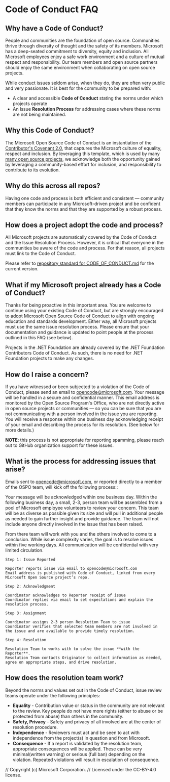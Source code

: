 # Code of Conduct FAQ


## Why have a Code of Conduct?
People and communities are the foundation of open source. Communities thrive through diversity of thought and the safety of its members. Microsoft has a deep-seated commitment to diversity, equity and inclusion. All Microsoft employees enjoy a safe work environment and a culture of mutual respect and responsibility. Our team members and open source partners should enjoy the same environment when collaborating on open source projects.

While conduct issues seldom arise, when they do, they are often very public and very passionate. It is best for the community to be prepared with:
* A clear and accessible **Code of Conduct** stating the norms under which projects operate
* An Issue **Resolution Process** for addressing cases where these norms are not being maintained.

## Why this Code of Conduct?
The Microsoft Open Source Code of Conduct is an instantiation of the [Contributor's Covenant 2.0](https://www.contributor-covenant.org/), that captures the Microsoft culture of equality, respect and inclusion. By leveraging this template, which is used by many [many open source projects](https://www.contributor-covenant.org/adopters/), we acknowledge both the opportunity gained by leveraging a community-based effort for inclusion,  and responsibility to contribute to its evolution.

## Why do this across all repos?
Having one code and process is both efficient and consistent — community members can participate in any Microsoft-driven project and be confident that they know the norms and that they are supported by a robust process.

## How does a project adopt the code and process?
All Microsoft projects are automatically covered by the Code of Conduct and the Issue Resolution Process. However, it is critical that everyone in the communities be aware of the code and process. For that reason, all projects must link to the Code of Conduct. 

Please refer to [repository standard for CODE_OF_CONDUCT.md](https://github.com/microsoft/repo-templates/blob/main/shared/CODE_OF_CONDUCT.md) for the current version.

## What if my Microsoft project already has a Code of Conduct?
Thanks for being proactive in this important area. You are welcome to continue using your existing Code of Conduct, but are strongly encouraged to adopt Microsoft Open Source Code of Conduct to align with ongoing education and standards development. Either way, all Microsoft projects must use the same issue resolution process. Please ensure that your documentation and guidance is updated to point people at the process outlined in this FAQ (see below).

Projects in the .NET Foundation are already covered by the .NET Foundation Contributors Code of Conduct. As such, there is no need for .NET Foundation projects to make any changes.

## How do I raise a concern?
If you have witnessed or been subjected to a violation of the Code of Conduct, please send an email to opencode@microsoft.com. Your message will be handled in a secure and confidential manner. This email address is monitored by the Open Source Program's Office, who are not directly active in open source projects or communities — so you can be sure that you are not communicating with a person involved in the issue you are reporting. You will receive a response within one business day acknowledging receipt of your email and describing the process for its resolution. (See below for more details.)

**NOTE**: this process is not appropriate for reporting spamming, please reach out to GitHub organization support for these issues.

## What is the process for addressing issues that arise?
Emails sent to opencode@microsoft.com, or reported directly to a member of the OSPO team, will kick off the following process::

Your message will be acknowledged within one business day.
Within the following business day, a small, 2-3, person team will be assembled from a pool of Microsoft employee volunteers to review your concern. This team will be as diverse as possible given its size and will pull in additional people as needed to gain further insight and provide guidance. The team will not include anyone directly involved in the issue that has been raised.

From there team will work with you and the others involved to come to a conclusion. While issue complexity varies, the goal is to resolve issues within five working days.
All communication will be confidential with very limited circulation.


```
Step 1: Issue Reported

Reporter reports issue via email to opencode@microsoft.com
Email address is published with Code of Conduct, linked from every Microsoft Open Source project’s repo.

Step 2: Acknowledgment

Coordinator acknowledges to Reporter receipt of issue
Coordinator replies via email to set expectations and explain the resolution process.

Step 3: Assignment

Coordinator assigns 2-3 person Resolution Team to issue
Coordinator verifies that selected team members are not involved in the issue and are available to provide timely resolution.

Step 4: Resolution

Resolution Team to works with to solve the issue **with the Reporter**.
Resolution Team contacts Originator to collect information as needed, agree on appropriate steps, and drive resolution.
```

## How does the resolution team work?
Beyond the norms and values set out in the Code of Conduct, issue review teams operate under the following principles:

* **Equality** - Contribution value or status in the community are not relevant to the review. Key people do not have more rights (either to abuse or be protected from abuse) than others in the community.
*  **Safety, Privacy** - Safety and privacy of all involved are at the center of resolution procedure.
* **Independence** -  Reviewers must act and be seen to act with independence from the project(s) in question and from Microsoft.
* **Consequence** - If a report is validated by the resolution team, appropriate consequences will be applied. These can be very minimal(written warning) or serious (full ban) depending on the violation.  Repeated violations will result in escalation of consequence.


// Copyright (c) Microsoft Corporation.
// Licensed under the CC-BY-4.0 license.
